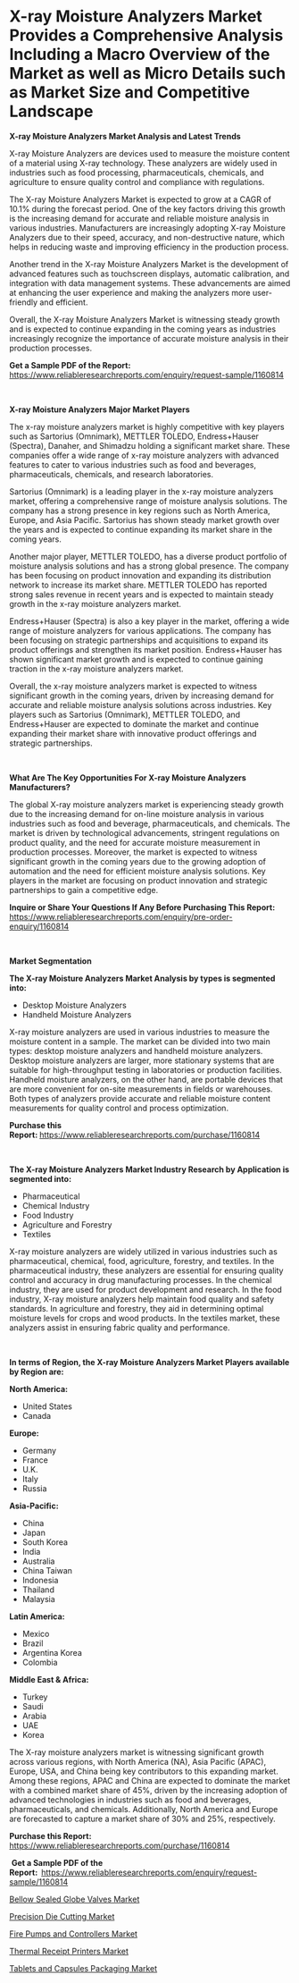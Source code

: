 <p><h1>X-ray Moisture Analyzers Market Provides a Comprehensive Analysis Including a Macro Overview of the Market as well as Micro Details such as Market Size and Competitive Landscape</h1></p><p><strong>X-ray Moisture Analyzers Market Analysis and Latest Trends</strong></p>
<p><p>X-ray Moisture Analyzers are devices used to measure the moisture content of a material using X-ray technology. These analyzers are widely used in industries such as food processing, pharmaceuticals, chemicals, and agriculture to ensure quality control and compliance with regulations. </p><p>The X-ray Moisture Analyzers Market is expected to grow at a CAGR of 10.1% during the forecast period. One of the key factors driving this growth is the increasing demand for accurate and reliable moisture analysis in various industries. Manufacturers are increasingly adopting X-ray Moisture Analyzers due to their speed, accuracy, and non-destructive nature, which helps in reducing waste and improving efficiency in the production process.</p><p>Another trend in the X-ray Moisture Analyzers Market is the development of advanced features such as touchscreen displays, automatic calibration, and integration with data management systems. These advancements are aimed at enhancing the user experience and making the analyzers more user-friendly and efficient.</p><p>Overall, the X-ray Moisture Analyzers Market is witnessing steady growth and is expected to continue expanding in the coming years as industries increasingly recognize the importance of accurate moisture analysis in their production processes.</p></p>
<p><strong>Get a Sample PDF of the Report:&nbsp;</strong> <a href="https://www.reliableresearchreports.com/enquiry/request-sample/1160814">https://www.reliableresearchreports.com/enquiry/request-sample/1160814</a></p>
<p>&nbsp;</p>
<p><strong>X-ray Moisture Analyzers Major Market Players</strong></p>
<p><p>The x-ray moisture analyzers market is highly competitive with key players such as Sartorius (Omnimark), METTLER TOLEDO, Endress+Hauser (Spectra), Danaher, and Shimadzu holding a significant market share. These companies offer a wide range of x-ray moisture analyzers with advanced features to cater to various industries such as food and beverages, pharmaceuticals, chemicals, and research laboratories.</p><p>Sartorius (Omnimark) is a leading player in the x-ray moisture analyzers market, offering a comprehensive range of moisture analysis solutions. The company has a strong presence in key regions such as North America, Europe, and Asia Pacific. Sartorius has shown steady market growth over the years and is expected to continue expanding its market share in the coming years.</p><p>Another major player, METTLER TOLEDO, has a diverse product portfolio of moisture analysis solutions and has a strong global presence. The company has been focusing on product innovation and expanding its distribution network to increase its market share. METTLER TOLEDO has reported strong sales revenue in recent years and is expected to maintain steady growth in the x-ray moisture analyzers market.</p><p>Endress+Hauser (Spectra) is also a key player in the market, offering a wide range of moisture analyzers for various applications. The company has been focusing on strategic partnerships and acquisitions to expand its product offerings and strengthen its market position. Endress+Hauser has shown significant market growth and is expected to continue gaining traction in the x-ray moisture analyzers market.</p><p>Overall, the x-ray moisture analyzers market is expected to witness significant growth in the coming years, driven by increasing demand for accurate and reliable moisture analysis solutions across industries. Key players such as Sartorius (Omnimark), METTLER TOLEDO, and Endress+Hauser are expected to dominate the market and continue expanding their market share with innovative product offerings and strategic partnerships.</p></p>
<p>&nbsp;</p>
<p><strong>What Are The Key Opportunities For X-ray Moisture Analyzers Manufacturers?</strong></p>
<p><p>The global X-ray moisture analyzers market is experiencing steady growth due to the increasing demand for on-line moisture analysis in various industries such as food and beverage, pharmaceuticals, and chemicals. The market is driven by technological advancements, stringent regulations on product quality, and the need for accurate moisture measurement in production processes. Moreover, the market is expected to witness significant growth in the coming years due to the growing adoption of automation and the need for efficient moisture analysis solutions. Key players in the market are focusing on product innovation and strategic partnerships to gain a competitive edge.</p></p>
<p><strong>Inquire or Share Your Questions If Any Before Purchasing This Report:</strong> <a href="https://www.reliableresearchreports.com/enquiry/pre-order-enquiry/1160814">https://www.reliableresearchreports.com/enquiry/pre-order-enquiry/1160814</a></p>
<p>&nbsp;</p>
<p><strong>Market Segmentation</strong></p>
<p><strong>The X-ray Moisture Analyzers Market Analysis by types is segmented into:</strong></p>
<p><ul><li>Desktop Moisture Analyzers</li><li>Handheld Moisture Analyzers</li></ul></p>
<p><p>X-ray moisture analyzers are used in various industries to measure the moisture content in a sample. The market can be divided into two main types: desktop moisture analyzers and handheld moisture analyzers. Desktop moisture analyzers are larger, more stationary systems that are suitable for high-throughput testing in laboratories or production facilities. Handheld moisture analyzers, on the other hand, are portable devices that are more convenient for on-site measurements in fields or warehouses. Both types of analyzers provide accurate and reliable moisture content measurements for quality control and process optimization.</p></p>
<p><strong>Purchase this Report:&nbsp;</strong><a href="https://www.reliableresearchreports.com/purchase/1160814">https://www.reliableresearchreports.com/purchase/1160814</a></p>
<p>&nbsp;</p>
<p><strong>The X-ray Moisture Analyzers Market Industry Research by Application is segmented into:</strong></p>
<p><ul><li>Pharmaceutical</li><li>Chemical Industry</li><li>Food Industry</li><li>Agriculture and Forestry</li><li>Textiles</li></ul></p>
<p><p>X-ray moisture analyzers are widely utilized in various industries such as pharmaceutical, chemical, food, agriculture, forestry, and textiles. In the pharmaceutical industry, these analyzers are essential for ensuring quality control and accuracy in drug manufacturing processes. In the chemical industry, they are used for product development and research. In the food industry, X-ray moisture analyzers help maintain food quality and safety standards. In agriculture and forestry, they aid in determining optimal moisture levels for crops and wood products. In the textiles market, these analyzers assist in ensuring fabric quality and performance.</p></p>
<p>&nbsp;</p>
<p><strong>In terms of Region, the X-ray Moisture Analyzers Market Players available by Region are:</strong></p>
<p>
    <p> <strong> North America: </strong>
        <ul>
            <li>United States</li>
            <li>Canada</li>
        </ul>
        </p> 
    <p> <strong> Europe: </strong>
        <ul>
            <li>Germany</li>
            <li>France</li>
            <li>U.K.</li>
            <li>Italy</li>
            <li>Russia</li>
        </ul>
        </p> 
    <p> <strong> Asia-Pacific: </strong>
        <ul>
            <li>China</li>
            <li>Japan</li>
            <li>South Korea</li>
            <li>India</li>
            <li>Australia</li>
            <li>China Taiwan</li>
            <li>Indonesia</li>
            <li>Thailand</li>
            <li>Malaysia</li>
        </ul>
        </p> 
    <p> <strong> Latin America: </strong>
        <ul>
            <li>Mexico</li>
            <li>Brazil</li>
            <li>Argentina Korea</li>
            <li>Colombia</li>
        </ul>
        </p> 
    <p> <strong> Middle East & Africa: </strong>
        <ul>
            <li>Turkey</li>
            <li>Saudi</li>
            <li>Arabia</li>
            <li>UAE</li>
            <li>Korea</li>
        </ul>
    </p>
    </p>
<p><p>The X-ray moisture analyzers market is witnessing significant growth across various regions, with North America (NA), Asia Pacific (APAC), Europe, USA, and China being key contributors to this expanding market. Among these regions, APAC and China are expected to dominate the market with a combined market share of 45%, driven by the increasing adoption of advanced technologies in industries such as food and beverages, pharmaceuticals, and chemicals. Additionally, North America and Europe are forecasted to capture a market share of 30% and 25%, respectively.</p></p>
<p><strong>Purchase this Report: </strong><a href="https://www.reliableresearchreports.com/purchase/1160814">https://www.reliableresearchreports.com/purchase/1160814</a></p>
<p>&nbsp;<strong>Get a Sample PDF of the Report:&nbsp;&nbsp;</strong><a href="https://www.reliableresearchreports.com/enquiry/request-sample/1160814">https://www.reliableresearchreports.com/enquiry/request-sample/1160814</a></p>
<p><strong></strong></p>
<p><p><a href="https://medium.com/@edwinhayes25/bellow-sealed-globe-valves-market-competitive-analysis-market-trends-and-forecast-to-2031-6a22c3b20172">Bellow Sealed Globe Valves Market</a></p><p><a href="https://medium.com/@edwinhayes25/precision-die-cutting-market-share-evolution-and-market-growth-trends-2024-2031-80fedd779b83">Precision Die Cutting Market</a></p><p><a href="https://github.com/rahu1502/Market-Research-Report-List-2/blob/main/fire-pumps-and-controllers-market.md">Fire Pumps and Controllers Market</a></p><p><a href="https://medium.com/@edwinhayes25/thermal-receipt-printers-market-exploring-market-share-market-trends-and-future-growth-2748da4ca09e">Thermal Receipt Printers Market</a></p><p><a href="https://github.com/santosh758595/Market-Research-Report-List-3/blob/main/tablets-and-capsules-packaging-market.md">Tablets and Capsules Packaging Market</a></p></p>
